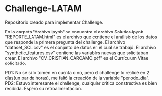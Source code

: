 # Challenge-LATAM
Repositorio creado para implementar Challenge.

En la carpeta "Archivo ipynb" se encuentra el archivo Solution.ipynb
"REPORTE_LATAM.html" es el archivo que contiene el análisis de los datos que responde la primera pregunta del challenge.
El archivo "dataset_SCL.csv" es el conjunto de datos en el cuál se trabajó.
El archivo "synthetic_features.csv" contiene las variables nuevas que solicitaban crear.
El archivo "CV_CRISTIAN_CARCAMO.pdf" es el Currículum Vitae solicitado.

PD1: No sé si lo tomen en cuenta o no, pero el challenge lo realicé en 2 días(un par de horas), me faltó la creación de la variable "periodo_día".
PD2: Estuvo interesante el challenge, cualquier crítica constructiva es bien recibida. Espero su retroalimentación.
